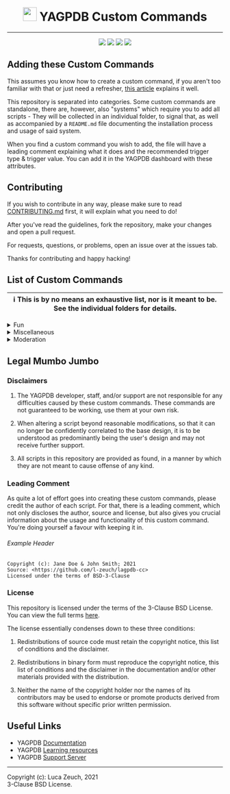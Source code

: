 <h1 align="center"><img src="https://yagpdb.xyz/static/img/logo_y.png" height=32px width=32px></img>&nbspYAGPDB Custom Commands</h1>

---
<div align="center">
<a href="https://github.com/l-zeuch/lagpdb-cc/stargazers/"><img src="https://img.shields.io/github/stars/l-zeuch/lagpdb-cc?logo=github&style=for-the-badge"></a>
<img src="https://img.shields.io/github/repo-size/l-zeuch/lagpdb-cc?logo=github&style=for-the-badge">
<a href="https://github.com/l-zeuch/lagpdb-cc/blob/master/LICENSE"><img src="https://img.shields.io/github/license/l-zeuch/lagpdb-cc?style=for-the-badge"></a>
<a href="https://github.com/l-zeuch"><img src="https://img.shields.io/static/v1?label=Maintainer&message=l-zeuch&color=1f8b4c&style=for-the-badge"></a>
</div>

## Adding these Custom Commands

This assumes you know how to create a custom command, if you aren't too familiar with that or just need a refresher, [this article](https://learn.yagpdb.xyz/the-custom-command-interface) explains it well.

This repository is separated into categories. Some custom commands are standalone, there are, however, also "systems" which require you to add all scripts - They will be collected in an individual folder, to signal that, as well as accompanied by a `README.md` file documenting the installation process and usage of said system.

When you find a custom command you wish to add, the file will have a leading comment explaining what it does and the recommended trigger type & trigger value. You can add it in the YAGPDB dashboard with these attributes.

## Contributing
If you wish to contribute in any way, please make sure to read [CONTRIBUTING.md](CONTRIBUTING.md) first, it will explain what you need to do!

After you've read the guidelines, fork the repository, make your changes and open a pull request.

For requests, questions, or problems, open an issue over at the issues tab.

Thanks for contributing and happy hacking!

## List of Custom Commands
| ℹ This is by no means an exhaustive list, nor is it meant to be. See the individual folders for details. |
| ---- |

<details>
<summary>Fun</summary>

* Pokemon
    > A system of custom commands bringing the fun of guessing the Pokemon from your Gameboy to your Discord!
* Excuse
    > Need an excuse for a technical problem? This custom command got you covered!
</details>

<details>
<summary>Miscellaneous</summary>

* Bookmark
    > A small Custom Command for bookmarking messages within context, but without having to pin them.
* Reactionbookmark
    > Same as above, but even faster done with a reaction!
</details>

<details>
<summary>Moderation</summary>

* Report-System
    > A state-of-the-art system bringing more functionality to the inbuilt report command.
* Getlogs
    > A small code snippet to silently get the logs of a channel.
</details>

## Legal Mumbo Jumbo
### Disclaimers 
1. The YAGPDB developer, staff, and/or support are not responsible for any difficulties caused by these custom commands.
These commands are not guaranteed to be working, use them at your own risk.

2. When altering a script beyond reasonable modifications, so that it can no longer be confidently correlated to the base design, it is to be understood as predominantly being the user's design and may not receive further support.

3. All scripts in this repository are provided as found, in a manner by which they are not meant to cause offense of any kind.

### Leading Comment
As quite a lot of effort goes into creating these custom commands, please credit the author of each script. For that, there is a leading comment, which not only discloses the author, source and license, but also gives you crucial information about the usage and functionality of this custom command. You're doing yourself a favour with keeping it in.

###### Example Header
```
Copyright (c): Jane Doe & John Smith; 2021
Source: <https://github.com/l-zeuch/lagpdb-cc>
Licensed under the terms of BSD-3-Clause
```

### License
This repository is licensed under the terms of the 3-Clause BSD License. You can view the full terms [here](LICENSE "BSD-3-Clause").

The license essentially condenses down to these three conditions:
1. Redistributions of source code must retain the copyright notice, this list of conditions and the disclaimer.

2. Redistributions in binary form must reproduce the copyright notice, this list of conditions and the disclaimer in the documentation and/or other materials provided with the distribution.

3. Neither the name of the copyright holder nor the names of its contributors may be used to endorse or promote products derived from this software without specific prior written permission.

## Useful Links
- YAGPDB [Documentation](https://docs.yagpdb.xyz)
- YAGPDB [Learning resources](https://learn.yagpdb.xyz)
- YAGPDB [Support Server](https://discord.com/invite/4udtcA5)

----
Copyright (c): Luca Zeuch, 2021<br/>
3-Clause BSD License.